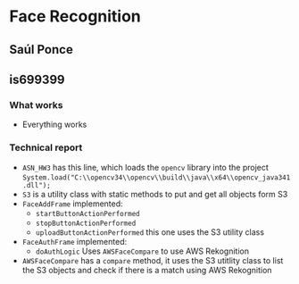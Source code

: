 # Face Recognition

## Saúl Ponce

## is699399

### What works

- Everything works

### Technical report
- `ASN_HW3` has this line, which loads the `opencv` library into the project `System.load("C:\\opencv34\\opencv\\build\\java\\x64\\opencv_java341.dll");`
- `S3` is a utility class with static methods to put and get all objects form S3
- `FaceAddFrame` implemented:
    - `startButtonActionPerformed`
    - `stopButtonActionPerformed`
    - `uploadButtonActionPerformed` this one uses the S3 utility class
- `FaceAuthFrame` implemented:
    - `doAuthLogic` Uses `AWSFaceCompare` to use AWS Rekognition
- `AWSFaceCompare` has a `compare` method, it uses the S3 utitlity class to list the S3 objects and check if there is a match using AWS Rekognition
